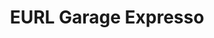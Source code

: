 ---
title: "EURL Garage Expresso"
url: /moissy-cramayel/eurl-garage-expresso/
shop: réparation de voitures
---